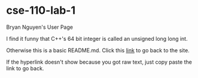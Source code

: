 # cse-110-lab-1
Bryan Nguyen's User Page

I find it funny that C++'s 64 bit integer is called an unsigned long long int.

Otherwise this is a basic README.md. Click this [link](https://bdnguyenucsd.github.io/cse-110-lab-1/) to go back to the site.

If the hyperlink doesn't show because you got raw text, just copy paste the link to go back.
